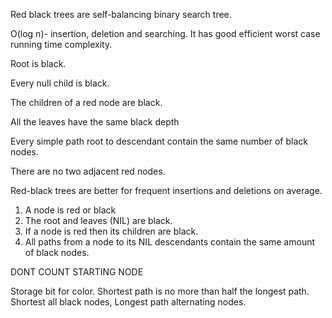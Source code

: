 Red black trees are self-balancing binary search tree. 


O(log n)- insertion, deletion and searching. It has good efficient worst case running time complexity.

Root is black.

Every null child is black.

The children of a red node are black.

All the leaves have the same black depth

Every simple path root to descendant contain the same number of black nodes.

There are no two adjacent red nodes.

Red-black trees are better for frequent insertions and deletions on average.

1. A node is red or black
2. The root and leaves (NIL) are black.
3. If a node is red then its children are black.
4. All paths from a node to its NIL descendants contain the same amount of black nodes.

DONT COUNT STARTING NODE

Storage bit for color.
Shortest path is no more than half the longest path.
Shortest all black nodes, Longest path alternating nodes.

